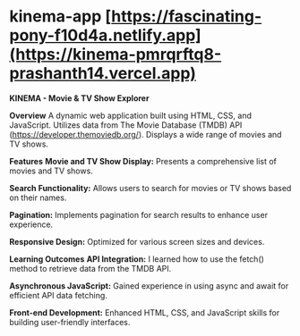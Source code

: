 # kinema-app [https://fascinating-pony-f10d4a.netlify.app](https://kinema-pmrqrftq8-prashanth14.vercel.app)
**KINEMA - Movie & TV Show Explorer**

**Overview**
A dynamic web application built using HTML, CSS, and JavaScript.
Utilizes data from The Movie Database (TMDB) API (https://developer.themoviedb.org/).
Displays a wide range of movies and TV shows.

**Features**
**Movie and TV Show Display:** Presents a comprehensive list of movies and TV shows.


**Search Functionality:** Allows users to search for movies or TV shows based on their names.


**Pagination:** Implements pagination for search results to enhance user experience.


**Responsive Design:** Optimized for various screen sizes and devices.

**Learning Outcomes**
**API Integration:** I learned how to use the fetch() method to retrieve data from the TMDB API.


**Asynchronous JavaScript:** Gained experience in using async and await for efficient API data fetching.


**Front-end Development:** Enhanced HTML, CSS, and JavaScript skills for building user-friendly interfaces.
